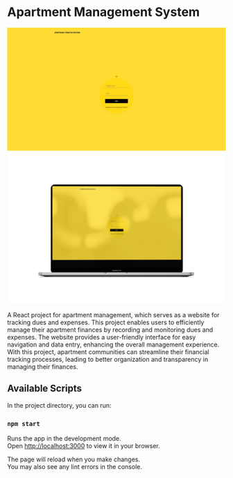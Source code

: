 # Apartment Management System

![Home1](./src\assets\Capture.JPG)
![Home2](./src\assets\mockuper.png)

A React project for apartment management, which serves as a website for tracking dues and expenses. This project enables users to efficiently manage their apartment finances by recording and monitoring dues and expenses. The website provides a user-friendly interface for easy navigation and data entry, enhancing the overall management experience. With this project, apartment communities can streamline their financial tracking processes, leading to better organization and transparency in managing their finances.

## Available Scripts

In the project directory, you can run:

### `npm start`

Runs the app in the development mode.\
Open [http://localhost:3000](http://localhost:3000) to view it in your browser.

The page will reload when you make changes.\
You may also see any lint errors in the console.

